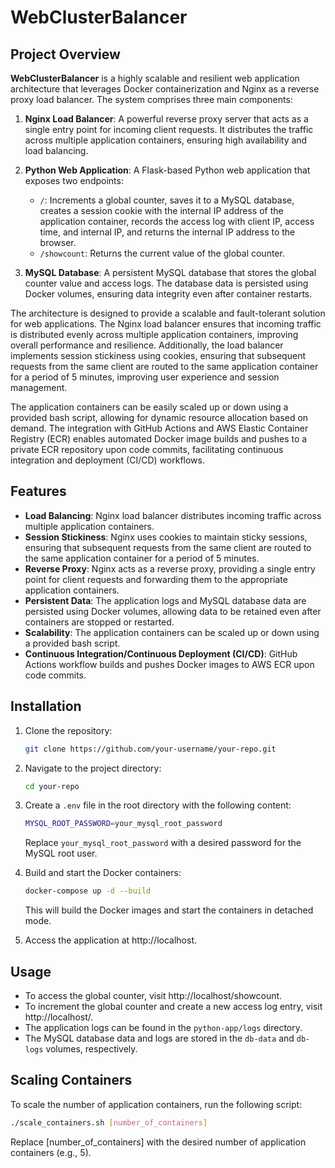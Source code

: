 # WebClusterBalancer

## Project Overview

**WebClusterBalancer** is a highly scalable and resilient web application architecture that leverages Docker containerization and Nginx as a reverse proxy load balancer. The system comprises three main components:

1. **Nginx Load Balancer**: A powerful reverse proxy server that acts as a single entry point for incoming client requests. It distributes the traffic across multiple application containers, ensuring high availability and load balancing.

2. **Python Web Application**: A Flask-based Python web application that exposes two endpoints:
   - `/`: Increments a global counter, saves it to a MySQL database, creates a session cookie with the internal IP address of the application container, records the access log with client IP, access time, and internal IP, and returns the internal IP address to the browser.
   - `/showcount`: Returns the current value of the global counter.

3. **MySQL Database**: A persistent MySQL database that stores the global counter value and access logs. The database data is persisted using Docker volumes, ensuring data integrity even after container restarts.

The architecture is designed to provide a scalable and fault-tolerant solution for web applications. The Nginx load balancer ensures that incoming traffic is distributed evenly across multiple application containers, improving overall performance and resilience. Additionally, the load balancer implements session stickiness using cookies, ensuring that subsequent requests from the same client are routed to the same application container for a period of 5 minutes, improving user experience and session management.

The application containers can be easily scaled up or down using a provided bash script, allowing for dynamic resource allocation based on demand. The integration with GitHub Actions and AWS Elastic Container Registry (ECR) enables automated Docker image builds and pushes to a private ECR repository upon code commits, facilitating continuous integration and deployment (CI/CD) workflows.

## Features

- **Load Balancing**: Nginx load balancer distributes incoming traffic across multiple application containers.
- **Session Stickiness**: Nginx uses cookies to maintain sticky sessions, ensuring that subsequent requests from the same client are routed to the same application container for a period of 5 minutes.
- **Reverse Proxy**: Nginx acts as a reverse proxy, providing a single entry point for client requests and forwarding them to the appropriate application containers.
- **Persistent Data**: The application logs and MySQL database data are persisted using Docker volumes, allowing data to be retained even after containers are stopped or restarted.
- **Scalability**: The application containers can be scaled up or down using a provided bash script.
- **Continuous Integration/Continuous Deployment (CI/CD)**: GitHub Actions workflow builds and pushes Docker images to AWS ECR upon code commits.

## Installation

1. Clone the repository:

    ```bash
    git clone https://github.com/your-username/your-repo.git
    ```

2. Navigate to the project directory:

    ```bash
    cd your-repo
    ```

3. Create a `.env` file in the root directory with the following content:

    ```bash
    MYSQL_ROOT_PASSWORD=your_mysql_root_password
    ```

    Replace `your_mysql_root_password` with a desired password for the MySQL root user.

4. Build and start the Docker containers:

    ```bash
    docker-compose up -d --build
    ```

    This will build the Docker images and start the containers in detached mode.

5. Access the application at http://localhost.

## Usage

- To access the global counter, visit http://localhost/showcount.
- To increment the global counter and create a new access log entry, visit http://localhost/.
- The application logs can be found in the `python-app/logs` directory.
- The MySQL database data and logs are stored in the `db-data` and `db-logs` volumes, respectively.

## Scaling Containers

To scale the number of application containers, run the following script:

```bash
./scale_containers.sh [number_of_containers]
```

Replace [number_of_containers] with the desired number of application containers (e.g., 5).